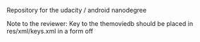 Repository for the udacity / android nanodegree

Note to the reviewer: 
Key to the themoviedb should be placed in res/xml/keys.xml in a form off 
	<secret><key value="key_here" /></secret>